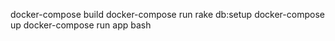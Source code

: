 docker-compose build
docker-compose run rake db:setup
docker-compose up
docker-compose run app bash

